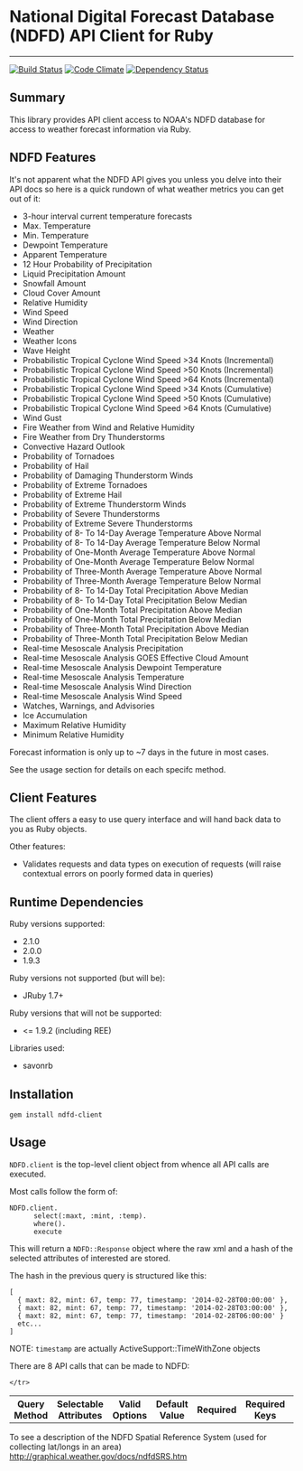# National Digital Forecast Database (NDFD) API Client for Ruby
--------------------------------------------------------------------------------

[![Build Status](https://travis-ci.org/alakra/ndfd-weather-forecast-client.png?branch=master)](https://travis-ci.org/alakra/ndfd-weather-forecast-client)
[![Code Climate](https://codeclimate.com/github/alakra/ndfd-weather-forecast-client.png)](https://codeclimate.com/github/alakra/ndfd-weather-forecast-client)
[![Dependency Status](https://gemnasium.com/alakra/ndfd-weather-forecast-client.png)](https://gemnasium.com/alakra/ndfd-weather-forecast-client)

## Summary

This library provides API client access to NOAA's NDFD database
for access to weather forecast information via Ruby.

## NDFD Features

It's not apparent what the NDFD API gives you unless you delve into
their API docs so here is a quick rundown of what weather metrics you
can get out of it:

  * 3-hour interval current temperature forecasts
  * Max. Temperature
  * Min. Temperature
  * Dewpoint Temperature
  * Apparent Temperature
  * 12 Hour Probability of Precipitation
  * Liquid Precipitation Amount
  * Snowfall Amount
  * Cloud Cover Amount
  * Relative Humidity
  * Wind Speed
  * Wind Direction
  * Weather
  * Weather Icons
  * Wave Height
  * Probabilistic Tropical Cyclone Wind Speed >34 Knots (Incremental)
  * Probabilistic Tropical Cyclone Wind Speed >50 Knots (Incremental)
  * Probabilistic Tropical Cyclone Wind Speed >64 Knots (Incremental)
  * Probabilistic Tropical Cyclone Wind Speed >34 Knots (Cumulative)
  * Probabilistic Tropical Cyclone Wind Speed >50 Knots (Cumulative)
  * Probabilistic Tropical Cyclone Wind Speed >64 Knots (Cumulative)
  * Wind Gust
  * Fire Weather from Wind and Relative Humidity
  * Fire Weather from Dry Thunderstorms
  * Convective Hazard Outlook
  * Probability of Tornadoes
  * Probability of Hail
  * Probability of Damaging Thunderstorm Winds
  * Probability of Extreme Tornadoes
  * Probability of Extreme Hail
  * Probability of Extreme Thunderstorm Winds
  * Probability of Severe Thunderstorms
  * Probability of Extreme Severe Thunderstorms
  * Probability of 8- To 14-Day Average Temperature Above Normal
  * Probability of 8- To 14-Day Average Temperature Below Normal
  * Probability of One-Month Average Temperature Above Normal
  * Probability of One-Month Average Temperature Below Normal
  * Probability of Three-Month Average Temperature Above Normal
  * Probability of Three-Month Average Temperature Below Normal
  * Probability of 8- To 14-Day Total Precipitation Above Median
  * Probability of 8- To 14-Day Total Precipitation Below Median
  * Probability of One-Month Total Precipitation Above Median
  * Probability of One-Month Total Precipitation Below Median
  * Probability of Three-Month Total Precipitation Above Median
  * Probability of Three-Month Total Precipitation Below Median
  * Real-time Mesoscale Analysis Precipitation
  * Real-time Mesoscale Analysis GOES Effective Cloud Amount
  * Real-time Mesoscale Analysis Dewpoint Temperature
  * Real-time Mesoscale Analysis Temperature
  * Real-time Mesoscale Analysis Wind Direction
  * Real-time Mesoscale Analysis Wind Speed
  * Watches, Warnings, and Advisories
  * Ice Accumulation
  * Maximum Relative Humidity
  * Minimum Relative Humidity

Forecast information is only up to ~7 days in the future in most cases.

See the usage section for details on each specifc method.

## Client Features

The client offers a easy to use query interface and will hand back data to you as Ruby objects.

Other features:

  * Validates requests and data types on execution of requests (will
    raise contextual errors on poorly formed data in queries)

## Runtime Dependencies

Ruby versions supported:

  * 2.1.0
  * 2.0.0
  * 1.9.3

Ruby versions not supported (but will be):

  * JRuby 1.7+

Ruby versions that will not be supported:

  * <= 1.9.2 (including REE)

Libraries used:

  * savonrb

## Installation

    gem install ndfd-client

## Usage

`NDFD.client` is the top-level client object from whence all API calls are executed.

Most calls follow the form of:

    NDFD.client.
          select(:maxt, :mint, :temp).
          where().
          execute

This will return a `NDFD::Response` object where the raw xml and a
hash of the selected attributes of interested are stored.

The hash in the previous query is structured like this:

    [
      { maxt: 82, mint: 67, temp: 77, timestamp: '2014-02-28T00:00:00' },
      { maxt: 82, mint: 67, temp: 77, timestamp: '2014-02-28T03:00:00' },
      { maxt: 82, mint: 67, temp: 77, timestamp: '2014-02-28T06:00:00' }
      etc...
    ]

NOTE: `timestamp` are actually ActiveSupport::TimeWithZone objects

There are 8 API calls that can be made to NDFD:

<table>
    <tr>
        <th>Query Method</th>
        <th>Selectable Attributes</th>
        <th>Valid Options</th>
        <th>Default Value</th>
        <th>Required</th>
        <th>Required Keys</th>
        <th>Example</th>
    </tr>
    <tr class="query-method-definitions">

    </tr>
</table>

To see a description of the NDFD Spatial Reference System (used for collecting lat/longs in an area)
http://graphical.weather.gov/docs/ndfdSRS.htm
